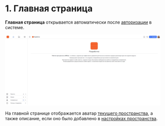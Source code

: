 # 1. Главная страница

**Главная страница** открывается автоматически после [авторизации](0_login/0_login.md) в системе. 

![home_page](/imgs/home_page.jpg)

На главной странице отображается аватар [текущего пространства](4_workspace/4.1_me_workspaces.md), а также описание, если оно было добавлено в [настройках пространства](4_workspace/4.3_settings/4.3.1_main/4.3.1.1_edit.md).